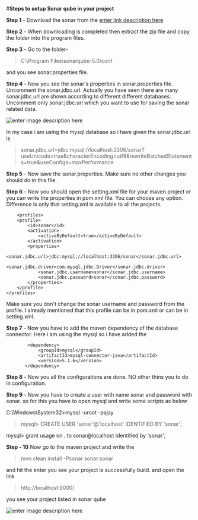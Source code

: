 #**Steps to setup Sonar qube in your project**

**Step 1** - Download the sonar from the [enter link description here][1]


**Step 2** - When downloading is completed then extract the zip file and copy the folder into the program files.

**Step 3** - Go to the folder-

>  C:\Program Files\sonarqube-5.0\conf 

and you see sonar.properties file.

**Step 4** - Now you see the sonar's properties in sonar.properties file. Uncomment the sonar.jdbc.url. Actually you have seen there are many sonar.jdbc.url are shown according to different different databases. Uncomment only sonar.jdbc.url which you want to use for saving the sonar related data.

![enter image description here][2]


In my case i am using the mysql database so i have given the sonar.jdbc.url is 

> sonar.jdbc.url=jdbc:mysql://localhost:3306/sonar?useUnicode=true&characterEncoding=utf8&rewriteBatchedStatements=true&useConfigs=maxPerformance

**Step 5** - Now save the sonar.properties. Make sure no other changes you should do in this file.

**Step 6** - Now you should open the setting.xml file for your maven project or you can write the properties in pom.xml file. You can choose any option. Difference is only that setting.xml is available to all the projects.

        <profiles>
        <profile>
            <id>sonar</id>
            <activation>
                <activeByDefault>true</activeByDefault>
            </activation>
            <properties>
                <sonar.jdbc.url>jdbc:mysql://localhost:3306/sonar</sonar.jdbc.url>
                <sonar.jdbc.driver>com.mysql.jdbc.Driver</sonar.jdbc.driver>
                <sonar.jdbc.username>sonar</sonar.jdbc.username>
                <sonar.jdbc.password>sonar</sonar.jdbc.password>
            </properties>
        </profile>
    </profiles>

Make sure you don't change the sonar username and password from the profile.
I already mentioned that this profile can be in pom.xml or can be in setting.xml.

**Step 7** - Now you have to add the maven dependency of the database connector. Here i am using the mysql so i have added the 

            <dependency>
                <groupId>mysql</groupId>
                <artifactId>mysql-connector-java</artifactId>
                <version>5.1.6</version>
           </dependency>
**Step 8** - Now you all the configurations are done. NO other thins you to do in configuration. 

**Step 9** - Now you have to create a user with name sonar and password with sonar. so for this you have to open mysql and write some scripts as below

> 
C:\Windows\System32>mysql -uroot -pajay

> mysql> CREATE USER 'sonar'@'localhost' IDENTIFIED BY 'sonar';
>  
mysql> grant usage on *.* to sonar@localhost identified by 'sonar';

**Step - 10** Now go to the maven project and write the 

> mvn clean install -Psonar sonar:sonar

and hit the enter you see your project is successfully build. and open the link
 

> http://localhost:9000/ 

you see your  project listed in sonar qube 

 ![enter image description here][3]


  [1]: http://i.stack.imgur.com/knkRp.jpg
  [2]: http://i.stack.imgur.com/Ru7Im.jpg
  [3]: http://i.stack.imgur.com/knkRp.jpg
